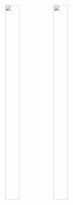 <p float="center>
          
<img src="https://user-images.githubusercontent.com/113609040/210040596-19a974e5-a1c9-4da7-a54e-a68404ed17e0.png" width=22% height=35%>

<img src="https://user-images.githubusercontent.com/113609040/218368613-29562008-22af-4cbd-ac51-a1896b210e00.png" width=30% height=40%>

<img src="https://user-images.githubusercontent.com/113609040/218368619-afe6934e-ba12-4feb-b273-a60323769349.png" width=30% height=40%>

</p>
